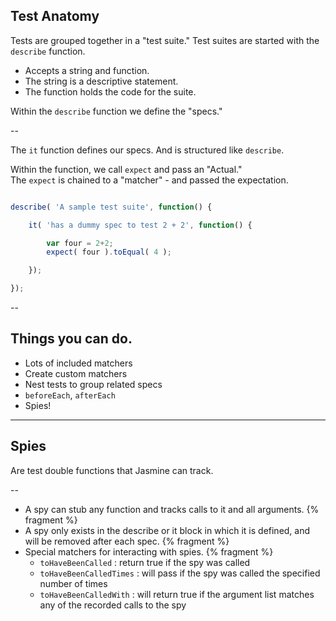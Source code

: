 ## Test Anatomy

Tests are grouped together in a "test suite."
Test suites are started with the `describe` function.  

- Accepts a string and function.  
- The string is a descriptive statement.  
- The function holds the code for the suite.  

Within the `describe` function we define the "specs." 

--

The `it` function defines our specs.  And is structured like `describe`.

Within the function, we call `expect` and pass an "Actual."  
The `expect` is chained to a "matcher" - and passed the expectation. 

```js

describe( 'A sample test suite', function() {

    it( 'has a dummy spec to test 2 + 2', function() {

        var four = 2+2;
        expect( four ).toEqual( 4 );

    });

});
```

--

## Things you can do.

- Lots of included matchers
- Create custom matchers
- Nest tests to group related specs
- `beforeEach`, `afterEach`
- Spies!

---

## Spies

Are test double functions that Jasmine can track.  

--

- A spy can stub any function and tracks calls to it and all arguments. {% fragment %}  
- A spy only exists in the describe or it block in which it is defined, and will be removed after each spec. {% fragment %}
- Special matchers for interacting with spies. {% fragment %}
    - `toHaveBeenCalled` : return true if the spy was called 
    - `toHaveBeenCalledTimes` : will pass if the spy was called the specified number of times 
    - `toHaveBeenCalledWith` : will return true if the argument list matches any of the recorded calls to the spy 